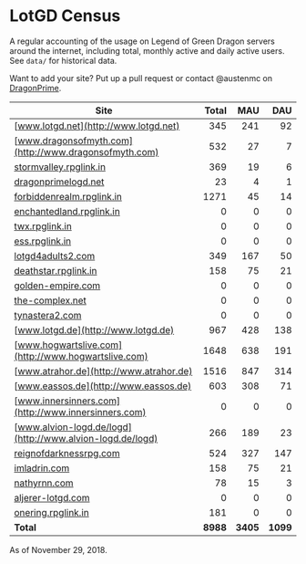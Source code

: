 # LotGD Census
A regular accounting of the usage on Legend of Green Dragon servers around the internet, including total, monthly active and daily active users. See `data/` for historical data.

Want to add your site? Put up a pull request or contact @austenmc on [DragonPrime](http://dragonprime.net).


Site | Total | MAU | DAU
--- | ---:| ---:| ---:
[www.lotgd.net](http://www.lotgd.net)|345|241|92
[www.dragonsofmyth.com](http://www.dragonsofmyth.com)|532|27|7
[stormvalley.rpglink.in](http://stormvalley.rpglink.in)|369|19|6
[dragonprimelogd.net](http://dragonprimelogd.net)|23|4|1
[forbiddenrealm.rpglink.in](http://forbiddenrealm.rpglink.in)|1271|45|14
[enchantedland.rpglink.in](http://enchantedland.rpglink.in)|0|0|0
[twx.rpglink.in](http://twx.rpglink.in)|0|0|0
[ess.rpglink.in](http://ess.rpglink.in)|0|0|0
[lotgd4adults2.com](http://lotgd4adults2.com)|349|167|50
[deathstar.rpglink.in](http://deathstar.rpglink.in)|158|75|21
[golden-empire.com](http://golden-empire.com)|0|0|0
[the-complex.net](http://the-complex.net)|0|0|0
[tynastera2.com](http://tynastera2.com)|0|0|0
[www.lotgd.de](http://www.lotgd.de)|967|428|138
[www.hogwartslive.com](http://www.hogwartslive.com)|1648|638|191
[www.atrahor.de](http://www.atrahor.de)|1516|847|314
[www.eassos.de](http://www.eassos.de)|603|308|71
[www.innersinners.com](http://www.innersinners.com)|0|0|0
[www.alvion-logd.de/logd](http://www.alvion-logd.de/logd)|266|189|23
[reignofdarknessrpg.com](http://reignofdarknessrpg.com)|524|327|147
[imladrin.com](http://imladrin.com)|158|75|21
[nathyrnn.com](http://nathyrnn.com)|78|15|3
[aljerer-lotgd.com](http://aljerer-lotgd.com)|0|0|0
[onering.rpglink.in](http://onering.rpglink.in)|181|0|0
**Total**|**8988**|**3405**|**1099**

As of November 29, 2018.
